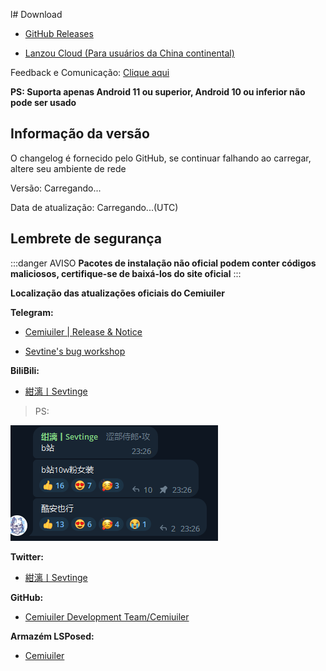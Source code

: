 l# Download
<script>
  export default {
    mounted() {
      fetch('https://api.github.com/repos/Cemiuiler- Development- Team/Cemiuiler/releases/latest')
        .then(response => response.json())
        .then(data => {
          if(document.getElementById("info")) {
            const body = data.body.replace(/\r\n/g, '<br/>')
            document.getElementById('info').innerHTML = body
          }
          document.getElementById('version').innerHTML = data.name
          document.getElementById('date').innerHTML = data.published_at
          document.getElementById('hidden').innerHTML = ''

        })
    }
  }
  
</script>

-  [GitHub Releases](https://github.com/Cemiuiler-Development-Team/Cemiuiler/releases)
 
-  [Lanzou Cloud (Para usuários da China continental)](http://api.sevtinge.cc/update.php)

Feedback e Comunicação: [Clique aqui](/pt_br/Support.html)

**PS: Suporta apenas Android 11 ou superior, Android 10 ou inferior não pode ser usado**

## Informação da versão

<span id="hidden">O changelog é fornecido pelo GitHub, se continuar falhando ao carregar, altere seu ambiente de rede</span>

Versão: <span id="version">Carregando...</span>

Data de atualização: <span id="date">Carregando...</span>(UTC)

## Lembrete de segurança
:::danger AVISO
**Pacotes de instalação não oficial podem conter códigos maliciosos, certifique-se de baixá-los do site oficial**
:::

**Localização das atualizações oficiais do Cemiuiler**

**Telegram:**

- [Cemiuiler | Release & Notice](https://t.me/cemiuiler_release)

- [Sevtine's bug workshop](https://t.me/sevtinge_mod)



**BiliBili:**

- [紺漓丨Sevtinge](https://space.bilibili.com/526912874?share_medium=android&share_source=copy_link&bbid=XUEAD0CEAA31CC92AA11E37A31FD36C321555&ts=1690248939794)

>PS:

![bilibili](/images/bilibili.png)


**Twitter:**

- [紺漓丨Sevtinge](https://twitter.com/sevtinge)

**GitHub:**

- [Cemiuiler Development Team/Cemiuiler](https://github.com/sevtinge/cemiuiler)

**Armazém LSPosed:**

- [Cemiuiler](https://modules.lsposed.org/module/com.sevtinge.cemiuiler)
